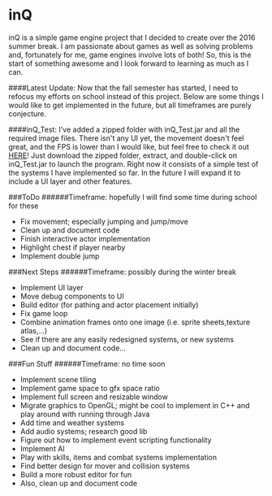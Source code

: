 # inQ
inQ is a simple game engine project that I decided to create over the 2016 summer break. I am passionate about games as well as solving problems and, fortunately for me, game engines involve lots of both! So, this is the start of something awesome and I look forward to learning as much as I can.

####Latest Update:
Now that the fall semester has started, I need to refocus my efforts on school instead of this project. Below are some things I would like to get implemented in the future, but all timeframes are purely conjecture.

####inQ_Test:
I've added a zipped folder with inQ_Test.jar and all the required image files. There isn't any UI yet, the movement doesn't feel great, and the FPS is lower than I would like, but feel free to check it out [HERE](inQ_Test.zip)! Just download the zipped folder, extract, and double-click on inQ_Test.jar to launch the program. Right now it consists of a simple test of the systems I have implemented so far. In the future I will expand it to include a UI layer and other features.

###ToDo
######Timeframe: hopefully I will find some time during school for these
- Fix movement; especially jumping and jump/move
- Clean up and document code
- Finish interactive actor implementation
- Highlight chest if player nearby
- Implement double jump

###Next Steps
######Timeframe: possibly during the winter break
- Implement UI layer
- Move debug components to UI
- Build editor (for pathing and actor placement initially)
- Fix game loop
- Combine animation frames onto one image (i.e. sprite sheets,texture atlas,...)
- See if there are any easily redesigned systems, or new systems
- Clean up and document code...

###Fun Stuff
######Timeframe: no time soon
- Implement scene tiling
- Implement game space to gfx space ratio
- Implement full screen and resizable window
- Migrate graphics to OpenGL; might be cool to implement in C++ and play around with running through Java
- Add time and weather systems
- Add audio systems; research good lib
- Figure out how to implement event scripting functionality
- Implement AI 
- Play with skills, items and combat systems implementation
- Find better design for mover and collision systems
- Build a more robust editor for fun
- Also, clean up and document code
